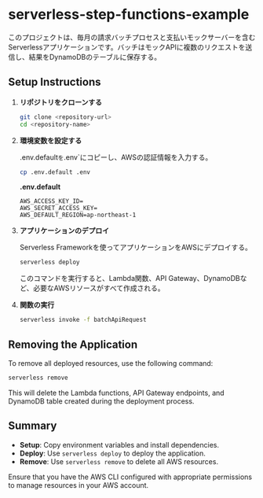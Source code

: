 # serverless-step-functions-example

このプロジェクトは、毎月の請求バッチプロセスと支払いモックサーバーを含むServerlessアプリケーションです。バッチはモックAPIに複数のリクエストを送信し、結果をDynamoDBのテーブルに保存する。

## Setup Instructions

1. **リポジトリをクローンする**

   ```sh
   git clone <repository-url>
   cd <repository-name>
   ```

2. **環境変数を設定する**
   
   .env.default`を`.env`にコピーし、AWSの認証情報を入力する。

   ```sh
   cp .env.default .env
   ```

   **.env.default**
   ```
   AWS_ACCESS_KEY_ID=
   AWS_SECRET_ACCESS_KEY=
   AWS_DEFAULT_REGION=ap-northeast-1
   ```

3. **アプリケーションのデプロイ**
   
   Serverless Frameworkを使ってアプリケーションをAWSにデプロイする。

   ```sh
   serverless deploy
   ```

   このコマンドを実行すると、Lambda関数、API Gateway、DynamoDBなど、必要なAWSリソースがすべて作成される。

4. **関数の実行**
   ```sh
   serverless invoke -f batchApiRequest
   ```

## Removing the Application

To remove all deployed resources, use the following command:

```sh
serverless remove
```

This will delete the Lambda functions, API Gateway endpoints, and DynamoDB table created during the deployment process.

## Summary

- **Setup**: Copy environment variables and install dependencies.
- **Deploy**: Use `serverless deploy` to deploy the application.
- **Remove**: Use `serverless remove` to delete all AWS resources.

Ensure that you have the AWS CLI configured with appropriate permissions to manage resources in your AWS account.

